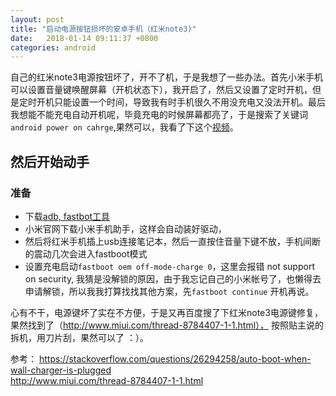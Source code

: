 ```yaml
---
layout: post
title: "启动电源按钮损坏的安卓手机（红米note3)"
date:   2018-01-14 09:11:37 +0800
categories: android
---
```

自己的红米note3电源按钮坏了，开不了机，于是我想了一些办法。首先小米手机可以设置音量键唤醒屏幕（开机状态下），我开启了，然后又设置了定时开机，但是定时开机只能设置一个时间，导致我有时手机很久不用没充电又没法开机。最后我想能不能充电自动开机呢，毕竟充电的时候屏幕都亮了，于是搜索了关键词 `android power on cahrge`,果然可以，我看了下这个[视频](https://www.youtube.com/watch?v=Zp9G6A6EFlA&t=154s)。

## 然后开始动手
### 准备

- 下载[adb, fastbot工具](https://developer.android.com/studio/releases/platform-tools.html)
- 小米官网下载小米手机助手，这样会自动装好驱动，
- 然后将红米手机插上usb连接笔记本，然后一直按住音量下键不放，手机间断的震动几次会进入fastboot模式
- 设置充电启动`fastboot oem off-mode-charge 0`，这里会报错 not support on security, 我猜是没解锁的原因，由于我忘记自己的小米帐号了，也懒得去申请解锁，所以我我打算找找其他方案，先`fastboot continue` 开机再说。

心有不干，电源键坏了实在不方便，于是又再百度搜了下红米note3电源键修复，果然找到了（http://www.miui.com/thread-8784407-1-1.html）， 按照贴主说的拆机，用刀片刮，果然可以了 ：）。



参考：
https://stackoverflow.com/questions/26294258/auto-boot-when-wall-charger-is-plugged  
http://www.miui.com/thread-8784407-1-1.html
